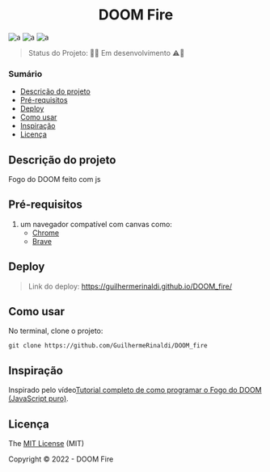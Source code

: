 <h1 align="center">DOOM Fire</h1> 


![a](https://img.shields.io/static/v1?label=JavaScript&message=%20&color=yellow&style=for-the-badge&logo=)
![a](https://img.shields.io/static/v1?label=HTML5&message=%20&color=orange&style=for-the-badge&logo=)
![a](https://img.shields.io/static/v1?label=CSS3&message=%20&color=purple&style=for-the-badge&logo=)

> Status do Projeto: 🚧👷‍ Em desenvolvimento ⚠️🚧 

### Sumário 

- [Descrição do projeto](#descrição-do-projeto)
- [Pré-requisitos](#pré-requisitos)
- [Deploy](#deploy)
- [Como usar](#como-usar)
- [Inspiração](#inspiração)
- [Licença](#licença)
 


## Descrição do projeto 

<p align="justify">
	Fogo do DOOM feito com js
</p>


## Pré-requisitos

1. um navegador compatível com canvas como:
	- [Chrome](https://www.google.pt/intl/pt-PT/chrome/?brand=ISCS&gclsrc=ds&gclsrc=ds)
	- [Brave](https://brave.com/download/)

## Deploy 

> Link do deploy: https://guilhermerinaldi.github.io/DOOM_fire/

## Como usar

No terminal, clone o projeto: 

```
git clone https://github.com/GuilhermeRinaldi/DOOM_fire
```


## Inspiração

Inspirado pelo vídeo[Tutorial completo de como programar o Fogo do DOOM (JavaScript puro)](https://www.youtube.com/watch?v=fxm8cadCqbs").

## Licença 

The [MIT License]() (MIT)

Copyright © 2022 - DOOM Fire
                                                      
